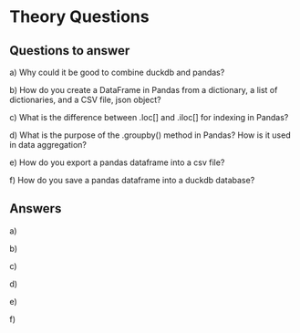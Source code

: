 # Theory Questions

## Questions to answer

  a) Why could it be good to combine duckdb and pandas?

  b) How do you create a DataFrame in Pandas from a dictionary, a list of dictionaries, and a CSV file, json object?

  c) What is the difference between .loc[] and .iloc[] for indexing in Pandas?

  d) What is the purpose of the .groupby() method in Pandas? How is it used in data aggregation?

  e) How do you export a pandas dataframe into a csv file?

  f) How do you save a pandas dataframe into a duckdb database?


## Answers
a)

b)

c)

d)

e)

f)



